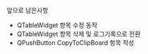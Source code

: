 앞으로 남은사항 

- QTableWidget 항목 수정 동작
- QTableWidget 항목 삭제 및 로그기록으로 전환
- QPushButton CopyToClipBoard 항목 작성
